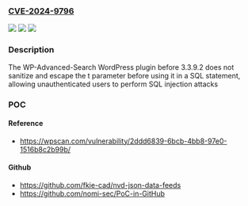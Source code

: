 ### [CVE-2024-9796](https://cve.mitre.org/cgi-bin/cvename.cgi?name=CVE-2024-9796)
![](https://img.shields.io/static/v1?label=Product&message=WP-Advanced-Search&color=blue)
![](https://img.shields.io/static/v1?label=Version&message=0%3C%203.3.9.2%20&color=brighgreen)
![](https://img.shields.io/static/v1?label=Vulnerability&message=CWE-89%20SQL%20Injection&color=brighgreen)

### Description

The WP-Advanced-Search WordPress plugin before 3.3.9.2 does not sanitize and escape the t parameter before using it in a SQL statement, allowing unauthenticated users to perform SQL injection attacks

### POC

#### Reference
- https://wpscan.com/vulnerability/2ddd6839-6bcb-4bb8-97e0-1516b8c2b99b/

#### Github
- https://github.com/fkie-cad/nvd-json-data-feeds
- https://github.com/nomi-sec/PoC-in-GitHub

